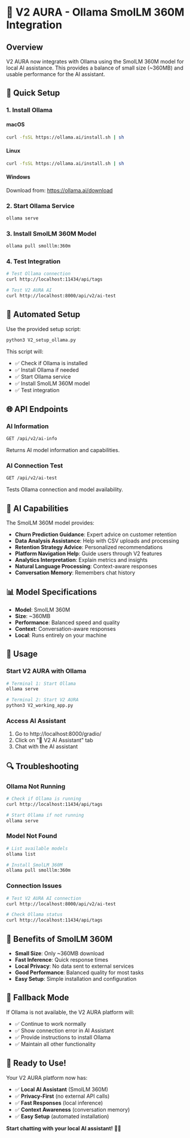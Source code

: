 # 🤖 V2 AURA - Ollama SmolLM 360M Integration

## Overview

V2 AURA now integrates with Ollama using the SmolLM 360M model for local AI assistance. This provides a balance of small size (~360MB) and usable performance for the AI assistant.

## 🚀 Quick Setup

### 1. Install Ollama

#### macOS
```bash
curl -fsSL https://ollama.ai/install.sh | sh
```

#### Linux
```bash
curl -fsSL https://ollama.ai/install.sh | sh
```

#### Windows
Download from: https://ollama.ai/download

### 2. Start Ollama Service
```bash
ollama serve
```

### 3. Install SmolLM 360M Model
```bash
ollama pull smolllm:360m
```

### 4. Test Integration
```bash
# Test Ollama connection
curl http://localhost:11434/api/tags

# Test V2 AURA AI
curl http://localhost:8000/api/v2/ai-test
```

## 🔧 Automated Setup

Use the provided setup script:

```bash
python3 V2_setup_ollama.py
```

This script will:
- ✅ Check if Ollama is installed
- ✅ Install Ollama if needed
- ✅ Start Ollama service
- ✅ Install SmolLM 360M model
- ✅ Test integration

## 🌐 API Endpoints

### AI Information
```bash
GET /api/v2/ai-info
```
Returns AI model information and capabilities.

### AI Connection Test
```bash
GET /api/v2/ai-test
```
Tests Ollama connection and model availability.

## 🧠 AI Capabilities

The SmolLM 360M model provides:

- **Churn Prediction Guidance**: Expert advice on customer retention
- **Data Analysis Assistance**: Help with CSV uploads and processing
- **Retention Strategy Advice**: Personalized recommendations
- **Platform Navigation Help**: Guide users through V2 features
- **Analytics Interpretation**: Explain metrics and insights
- **Natural Language Processing**: Context-aware responses
- **Conversation Memory**: Remembers chat history

## 📊 Model Specifications

- **Model**: SmolLM 360M
- **Size**: ~360MB
- **Performance**: Balanced speed and quality
- **Context**: Conversation-aware responses
- **Local**: Runs entirely on your machine

## 🚀 Usage

### Start V2 AURA with Ollama
```bash
# Terminal 1: Start Ollama
ollama serve

# Terminal 2: Start V2 AURA
python3 V2_working_app.py
```

### Access AI Assistant
1. Go to http://localhost:8000/gradio/
2. Click on "💬 V2 AI Assistant" tab
3. Chat with the AI assistant

## 🔍 Troubleshooting

### Ollama Not Running
```bash
# Check if Ollama is running
curl http://localhost:11434/api/tags

# Start Ollama if not running
ollama serve
```

### Model Not Found
```bash
# List available models
ollama list

# Install SmolLM 360M
ollama pull smolllm:360m
```

### Connection Issues
```bash
# Test V2 AURA AI connection
curl http://localhost:8000/api/v2/ai-test

# Check Ollama status
curl http://localhost:11434/api/tags
```

## 🎯 Benefits of SmolLM 360M

- **Small Size**: Only ~360MB download
- **Fast Inference**: Quick response times
- **Local Privacy**: No data sent to external services
- **Good Performance**: Balanced quality for most tasks
- **Easy Setup**: Simple installation and configuration

## 🔄 Fallback Mode

If Ollama is not available, the V2 AURA platform will:
- ✅ Continue to work normally
- ✅ Show connection error in AI Assistant
- ✅ Provide instructions to install Ollama
- ✅ Maintain all other functionality

## 🎉 Ready to Use!

Your V2 AURA platform now has:
- ✅ **Local AI Assistant** (SmolLM 360M)
- ✅ **Privacy-First** (no external API calls)
- ✅ **Fast Responses** (local inference)
- ✅ **Context Awareness** (conversation memory)
- ✅ **Easy Setup** (automated installation)

**Start chatting with your local AI assistant!** 🚀✨

